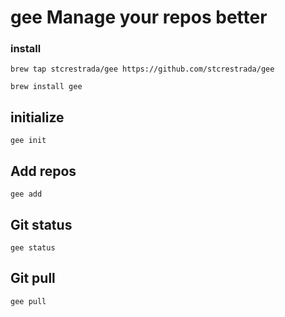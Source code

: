 # gee Manage your repos better

### install

```
brew tap stcrestrada/gee https://github.com/stcrestrada/gee

brew install gee
```

## initialize 
```
gee init
```

## Add repos 
```
gee add
```

## Git status
```
gee status
```

## Git pull
```
gee pull
```
